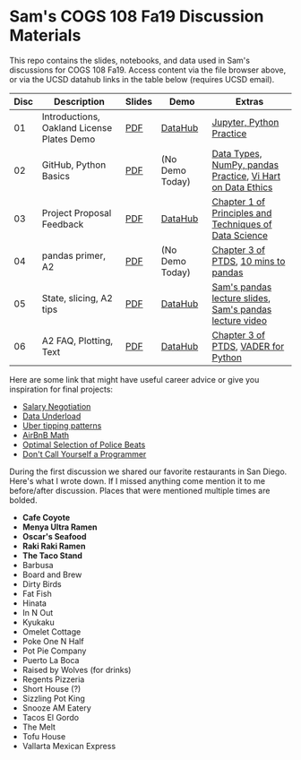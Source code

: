 # Sam's COGS 108 Fa19 Discussion Materials

This repo contains the slides, notebooks, and data used in Sam's discussions
for COGS 108 Fa19. Access content via the file browser above, or via the UCSD
datahub links in the table below (requires UCSD email).

| Disc | Description                                | Slides     | Demo            | Extras                                                                     |
| ---- | ------------------------------------------ | ---------- | --------------- | -------------------------------------------------------------------------- |
| 01   | Introductions, Oakland License Plates Demo | [PDF][s01] | [DataHub][d01]  | [Jupyter, Python Practice][e01]                                            |
| 02   | GitHub, Python Basics                      | [PDF][s02] | (No Demo Today) | [Data Types, NumPy, pandas Practice][e02a], [Vi Hart on Data Ethics][e02b] |
| 03   | Project Proposal Feedback                  | [PDF][s03] | [DataHub][d03]  | [Chapter 1 of Principles and Techniques of Data Science][e03]              |
| 04   | pandas primer, A2                          | [PDF][s04] | (No Demo Today) | [Chapter 3 of PTDS][e04a], [10 mins to pandas][e04b]                       |
| 05   | State, slicing, A2 tips                    | [PDF][s05] | [DataHub][d05]  | [Sam's pandas lecture slides][e05a], [Sam's pandas lecture video][e05b]    |
| 06   | A2 FAQ, Plotting, Text                     | [PDF][s06] | [DataHub][d06]  | [Chapter 3 of PTDS][e06a], [VADER for Python][e06b]                        |

[s01]: https://github.com/SamLau95/cogs108disc-fa19/blob/master/disc01/disc01.pdf
[d01]: http://datahub.ucsd.edu/hub/user-redirect/git-sync?repo=https://github.com/SamLau95/cogs108disc-fa19&subPath=disc01/disc01.ipynb
[e01]: http://datahub.ucsd.edu/hub/user-redirect/git-sync?repo=https://github.com/SamLau95/python-bootcamp-2019&subPath=lab01/
[s02]: https://github.com/SamLau95/cogs108disc-fa19/blob/master/disc02/disc02.pdf
[e02a]: http://datahub.ucsd.edu/hub/user-redirect/git-sync?repo=https://github.com/SamLau95/python-bootcamp-2019&subPath=lab02/
[e02b]: https://theartofresearch.org/ai-ubi-and-data/
[s03]: https://github.com/SamLau95/cogs108disc-fa19/blob/master/disc03/disc03.pdf
[d03]: http://datahub.ucsd.edu/hub/user-redirect/git-sync?repo=https://github.com/SamLau95/cogs108disc-fa19&subPath=disc03/disc03.ipynb
[e03]: https://www.textbook.ds100.org/ch/01/lifecycle_intro.html
[s04]: https://github.com/SamLau95/cogs108disc-fa19/blob/master/disc04/disc04.pdf
[e04a]: https://www.textbook.ds100.org/ch/03/pandas_intro.html
[e04b]: https://pandas.pydata.org/pandas-docs/stable/getting_started/10min.html
[s05]: https://github.com/SamLau95/cogs108disc-fa19/blob/master/disc05/disc05.pdf
[d05]: http://datahub.ucsd.edu/hub/user-redirect/git-sync?repo=https://github.com/SamLau95/cogs108disc-fa19&subPath=disc05/disc05.ipynb
[e05a]: http://bit.ly/sam-pandas-01
[e05b]: https://www.youtube.com/watch?v=7ns-k29aMgE&feature=youtu.be
[s06]: https://github.com/SamLau95/cogs108disc-fa19/blob/master/disc06/disc06.pdf
[d06]: http://datahub.ucsd.edu/hub/user-redirect/git-sync?repo=https://github.com/SamLau95/cogs108disc-fa19&subPath=disc06/disc06.ipynb
[e06a]: https://www.textbook.ds100.org/ch/06/viz_intro.html
[e06b]: https://github.com/cjhutto/vaderSentiment

Here are some link that might have useful career advice or give you inspiration
for final projects:

- [Salary Negotiation][a05]
- [Data Underload][a04]
- [Uber tipping patterns][a03]
- [AirBnB Math][a02]
- [Optimal Selection of Police Beats][a01]
- [Don't Call Yourself a Programmer][a00]

[a05]: https://www.kalzumeus.com/2012/01/23/salary-negotiation/
[a04]: https://flowingdata.com/category/projects/data-underload/
[a03]: https://www.washingtonpost.com/business/2019/10/22/young-women-get-most-tips-regular-riders-tip-less-lessons-million-uber-trips
[a02]: https://twitter.com/rothosphere/status/1185299145504018432
[a01]: https://pdfs.semanticscholar.org/d4a1/2e6df361ba43d72a9b0a594f1f5a17ad340f.pdf%20It
[a00]: https://www.kalzumeus.com/2011/10/28/dont-call-yourself-a-programmer/

During the first discussion we shared our favorite restaurants in San Diego.
Here's what I wrote down. If I missed anything come mention it to me
before/after discussion. Places that were mentioned multiple times are bolded.

- **Cafe Coyote**
- **Menya Ultra Ramen**
- **Oscar's Seafood**
- **Raki Raki Ramen**
- **The Taco Stand**
- Barbusa
- Board and Brew
- Dirty Birds
- Fat Fish
- Hinata
- In N Out
- Kyukaku
- Omelet Cottage
- Poke One N Half
- Pot Pie Company
- Puerto La Boca
- Raised by Wolves (for drinks)
- Regents Pizzeria
- Short House (?)
- Sizzling Pot King
- Snooze AM Eatery
- Tacos El Gordo
- The Melt
- Tofu House
- Vallarta Mexican Express

